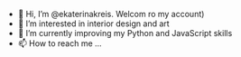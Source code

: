 - 👋 Hi, I’m @ekaterinakreis. Welcom ro my account)
- 👀 I’m interested in interior design and art
- 🌱 I’m currently improving my  Python and JavaScript skills 
- 📫 How to reach me ...

<!---
ekaterinakreis/ekaterinakreis is a ✨ special ✨ repository because its `README.md` (this file) appears on your GitHub profile.
You can click the Preview link to take a look at your changes.
--->
